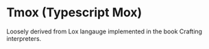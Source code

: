 # Tmox (Typescript Mox)

Loosely derived from Lox langauge implemented in the book Crafting interpreters.
